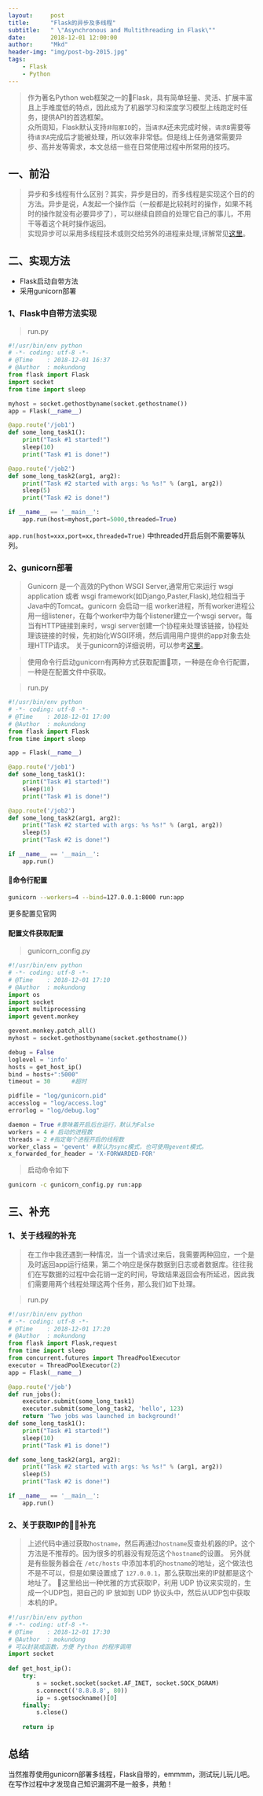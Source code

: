 ```yaml
---
layout:     post
title:      "Flask的异步及多线程"
subtitle:   " \"Asynchronous and Multithreading in Flask\""
date:       2018-12-01 12:00:00
author:     "Mkd"
header-img: "img/post-bg-2015.jpg"
tags:
    - Flask
    - Python
---
```

>  作为著名Python web框架之一的Flask，具有简单轻量、灵活、扩展丰富且上手难度低的特点，因此成为了机器学习和深度学习模型上线跑定时任务，提供API的首选框架。  
> 众所周知，Flask默认支持`非阻塞IO`的，当`请求A`还未完成时候，`请求B`需要等待`请求A`完成后才能被处理，所以效率非常低。但是线上任务通常需要异步、高并发等需求，本文总结一些在日常使用过程中所常用的技巧。

## 一、前沿  
> 异步和多线程有什么区别？其实，异步是目的，而多线程是实现这个目的的方法。异步是说，A发起一个操作后（一般都是比较耗时的操作，如果不耗时的操作就没有必要异步了），可以继续自顾自的处理它自己的事儿，不用干等着这个耗时操作返回。  
> 实现异步可以采用多线程技术或则交给另外的进程来处理,详解常见[这里](https://www.cnblogs.com/dream844/archive/2012/06/12/2546083.html)。

## 二、实现方法  
- Flask启动自带方法
- 采用gunicorn部署
### 1、Flask中自带方法实现  
 
 > run.py  
   
```Python 
#!/usr/bin/env python  
# -*- coding: utf-8 -*-  
# @Time    : 2018-12-01 16:37  
# @Author  : mokundong  
from flask import Flask  
import socket  
from time import sleep  

myhost = socket.gethostbyname(socket.gethostname())  
app = Flask(__name__)  

@app.route('/job1')  
def some_long_task1():  
    print("Task #1 started!")  
    sleep(10)  
    print("Task #1 is done!")  

@app.route('/job2')  
def some_long_task2(arg1, arg2):  
    print("Task #2 started with args: %s %s!" % (arg1, arg2))
    sleep(5)  
    print("Task #2 is done!")  

if __name__ == '__main__':  
    app.run(host=myhost,port=5000,threaded=True)  
```  
  
`app.run(host=xxx,port=xx,threaded=True)`
中threaded开启后则不需要等队列。 
### 2、gunicorn部署  
> Gunicorn 是一个高效的Python WSGI Server,通常用它来运行 wsgi application 或者 wsgi framework(如Django,Paster,Flask),地位相当于Java中的Tomcat。gunicorn 会启动一组 worker进程，所有worker进程公用一组listener，在每个worker中为每个listener建立一个wsgi server。每当有HTTP链接到来时，wsgi server创建一个协程来处理该链接，协程处理该链接的时候，先初始化WSGI环境，然后调用用户提供的app对象去处理HTTP请求。
> 关于gunicorn的详细说明，可以参考[这里](https://gunicorn.org/)。  

> 使用命令行启动gunicorn有两种方式获取配置项，一种是在命令行配置，一种是在配置文件中获取。 
 
> run.py  

```Python
#!/usr/bin/env python  
# -*- coding: utf-8 -*-  
# @Time    : 2018-12-01 17:00  
# @Author  : mokundong  
from flask import Flask  
from time import sleep  

app = Flask(__name__)  

@app.route('/job1')  
def some_long_task1():  
    print("Task #1 started!")  
    sleep(10)  
    print("Task #1 is done!")  

@app.route('/job2')  
def some_long_task2(arg1, arg2):  
    print("Task #2 started with args: %s %s!" % (arg1, arg2))
    sleep(5)  
    print("Task #2 is done!")  

if __name__ == '__main__':  
    app.run()  
```  

#### 命令行配置  
```bash
gunicorn --workers=4 --bind=127.0.0.1:8000 run:app
```  
更多配置见官网  

#### 配置文件获取配置  
> gunicorn_config.py  
 
```Python 
#!/usr/bin/env python  
# -*- coding: utf-8 -*-  
# @Time    : 2018-12-01 17:10  
# @Author  : mokundong  
import os
import socket
import multiprocessing
import gevent.monkey

gevent.monkey.patch_all()
myhost = socket.gethostbyname(socket.gethostname())  

debug = False
loglevel = 'info'
hosts = get_host_ip()
bind = hosts+":5000"
timeout = 30      #超时

pidfile = "log/gunicorn.pid"
accesslog = "log/access.log"
errorlog = "log/debug.log"

daemon = True #意味着开启后台运行，默认为False
workers = 4 # 启动的进程数
threads = 2 #指定每个进程开启的线程数
worker_class = 'gevent' #默认为sync模式，也可使用gevent模式。
x_forwarded_for_header = 'X-FORWARDED-FOR'
```  
  
> 启动命令如下 
>  
```bash  
gunicorn -c gunicorn_config.py run:app
```  

## 三、补充  
### 1、关于线程的补充
> 在工作中我还遇到一种情况，当一个请求过来后，我需要两种回应，一个是及时返回app运行结果，第二个响应是保存数据到日志或者数据库。往往我们在写数据的过程中会花销一定的时间，导致结果返回会有所延迟，因此我们需要用两个线程处理这两个任务，那么我们如下处理。

> run.py  

```Python
#!/usr/bin/env python  
# -*- coding: utf-8 -*-  
# @Time    : 2018-12-01 17:20  
# @Author  : mokundong
from flask import Flask,request
from time import sleep
from concurrent.futures import ThreadPoolExecutor
executor = ThreadPoolExecutor(2)
app = Flask(__name__)

@app.route('/job')
def run_jobs():
    executor.submit(some_long_task1)
    executor.submit(some_long_task2, 'hello', 123)
    return 'Two jobs was launched in background!'
def some_long_task1():
    print("Task #1 started!")
    sleep(10)
    print("Task #1 is done!")

def some_long_task2(arg1, arg2):
    print("Task #2 started with args: %s %s!" % (arg1, arg2))
    sleep(5)
    print("Task #2 is done!")

if __name__ == '__main__':
    app.run()
```  
### 2、关于获取IP的补充
> 上述代码中通过获取`hostname`，然后再通过`hostname`反查处机器的IP。这个方法是不推荐的。因为很多的机器没有规范这个`hostname`的设置。 
> 另外就是有些服务器会在 `/etc/hosts` 中添加本机的`hostname`的地址，这个做法也不是不可以，但是如果设置成了 `127.0.0.1`，那么获取出来的IP就都是这个地址了。 
> 这里给出一种优雅的方式获取IP，利用 UDP 协议来实现的，生成一个UDP包，把自己的 IP 放如到 UDP 协议头中，然后从UDP包中获取本机的IP。
  
  
```Python  
#!/usr/bin/env python  
# -*- coding: utf-8 -*-  
# @Time    : 2018-12-01 17:30  
# @Author  : mokundong
# 可以封装成函数，方便 Python 的程序调用
import socket
 
def get_host_ip():
    try:
        s = socket.socket(socket.AF_INET, socket.SOCK_DGRAM)
        s.connect(('8.8.8.8', 80))
        ip = s.getsockname()[0]
    finally:
        s.close()
 
    return ip
``` 

## 总结  
当然推荐使用gunicorn部署多线程，Flask自带的，emmmm，测试玩儿玩儿吧。
在写作过程中才发现自己知识漏洞不是一般多，共勉！